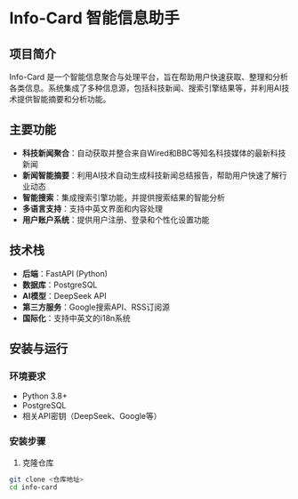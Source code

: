 # Info-Card 智能信息助手

## 项目简介

Info-Card 是一个智能信息聚合与处理平台，旨在帮助用户快速获取、整理和分析各类信息。系统集成了多种信息源，包括科技新闻、搜索引擎结果等，并利用AI技术提供智能摘要和分析功能。

## 主要功能

- **科技新闻聚合**：自动获取并整合来自Wired和BBC等知名科技媒体的最新科技新闻
- **新闻智能摘要**：利用AI技术自动生成科技新闻总结报告，帮助用户快速了解行业动态
- **智能搜索**：集成搜索引擎功能，并提供搜索结果的智能分析
- **多语言支持**：支持中英文界面和内容处理
- **用户账户系统**：提供用户注册、登录和个性化设置功能

## 技术栈

- **后端**：FastAPI (Python)
- **数据库**：PostgreSQL
- **AI模型**：DeepSeek API
- **第三方服务**：Google搜索API、RSS订阅源
- **国际化**：支持中英文的i18n系统

## 安装与运行

### 环境要求

- Python 3.8+
- PostgreSQL
- 相关API密钥（DeepSeek、Google等）

### 安装步骤

1. 克隆仓库
```bash
git clone <仓库地址>
cd info-card
